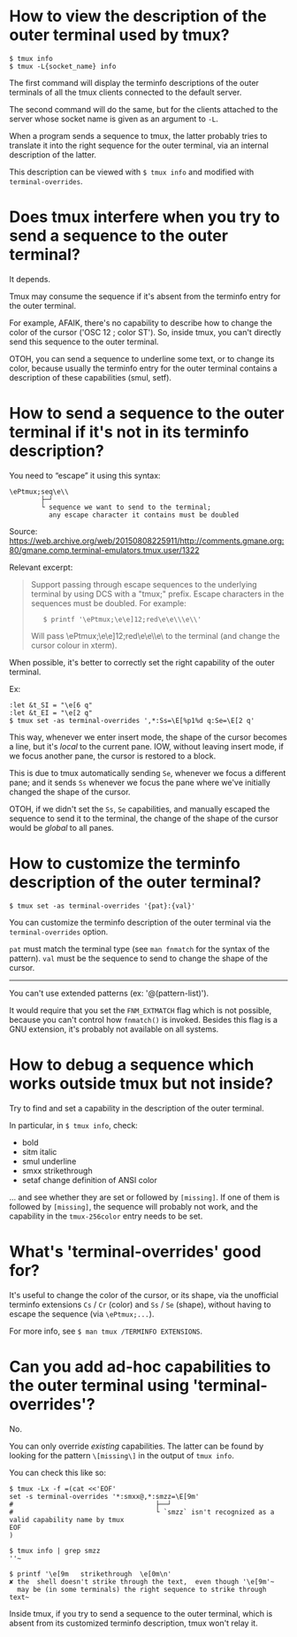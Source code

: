 # How to view the description of the outer terminal used by tmux?

    $ tmux info
    $ tmux -L{socket_name} info

The first command will display the  terminfo descriptions of the outer terminals
of all the tmux clients connected to the default server.

The second command will do the same,  but for the clients attached to the server
whose socket name is given as an argument to `-L`.

When a program sends a sequence to  tmux, the latter probably tries to translate
it into the  right sequence for the outer terminal,  via an internal description
of the latter.

This description can be viewed with `$ tmux info` and modified with
`terminal-overrides`.

# Does tmux interfere when you try to send a sequence to the outer terminal?

It depends.

Tmux may  consume the sequence  if it's absent from  the terminfo entry  for the
outer terminal.

For example, AFAIK, there's no capability to describe how to change the color of
the cursor ('OSC 12 ; color ST').
So, inside tmux, you can't directly send this sequence to the outer terminal.

OTOH, you can  send a sequence to  underline some text, or to  change its color,
because usually the terminfo entry for the outer terminal contains a description
of these capabilities (smul, setf).

# How to send a sequence to the outer terminal if it's not in its terminfo description?

You need to “escape” it using this syntax:

    \ePtmux;seq\e\\
            ├─┘
            └ sequence we want to send to the terminal;
              any escape character it contains must be doubled

Source:
<https://web.archive.org/web/20150808225911/http://comments.gmane.org:80/gmane.comp.terminal-emulators.tmux.user/1322>

Relevant excerpt:

>    Support passing through  escape sequences to the  underlying terminal by
>    using DCS with a "tmux;" prefix. Escape characters in the sequences must
>    be doubled. For example:
>
>        $ printf '\ePtmux;\e\e]12;red\e\e\\\e\\'
>
>    Will  pass \ePtmux;\e\e]12;red\e\e\\\e\\  to the  terminal
>    (and change the cursor colour in xterm).


When possible,  it's better to correctly  set the right capability  of the outer
terminal.

Ex:

    :let &t_SI = "\e[6 q"
    :let &t_EI = "\e[2 q"
    $ tmux set -as terminal-overrides ',*:Ss=\E[%p1%d q:Se=\E[2 q'

This way, whenever we enter insert mode, the shape of the cursor becomes a line,
but it's *local* to the current pane.
IOW,  without leaving  insert mode,  if  we focus  another pane,  the cursor  is
restored to a block.

This is  due to tmux automatically  sending `Se`, whenever we  focus a different
pane; and it sends `Ss` whenever we focus the pane where we've initially changed
the shape of the cursor.

OTOH, if  we didn't set  the `Ss`, `Se`  capabilities, and manually  escaped the
sequence to send it to the terminal, the change of the shape of the cursor would
be *global* to all panes.

# How to customize the terminfo description of the outer terminal?

    $ tmux set -as terminal-overrides '{pat}:{val}'

You  can customize  the  terminfo  description of  the  outer  terminal via  the
`terminal-overrides` option.

`pat` must  match the  terminal type (see  `man fnmatch` for  the syntax  of the
pattern). `val` must be the sequence to send to change the shape of the cursor.

---

You can't use extended patterns (ex: '@(pattern-list)').

It would  require that you  set the `FNM_EXTMATCH`  flag which is  not possible,
because you  can't control how `fnmatch()`  is invoked.  Besides this  flag is a
GNU extension, it's probably not available on all systems.

# How to debug a sequence which works outside tmux but not inside?

Try to find and set a capability in the description of the outer terminal.

In particular, in `$ tmux info`, check:

   - bold
   - sitm     italic
   - smul     underline
   - smxx     strikethrough
   - setaf    change definition of ANSI color

... and see whether they are set or followed by `[missing]`.
If one of them is followed by  `[missing]`, the sequence will probably not work,
and the capability in the `tmux-256color` entry needs to be set.

# What's 'terminal-overrides' good for?

It's useful to change the color of  the cursor, or its shape, via the unofficial
terminfo extensions `Cs` / `Cr` (color)  and `Ss` / `Se` (shape), without having
to escape the sequence (via `\ePtmux;...`).

For more info, see `$ man tmux /TERMINFO EXTENSIONS`.

# Can you add ad-hoc capabilities to the outer terminal using 'terminal-overrides'?

No.

You can only override *existing* capabilities.
The latter can be  found by looking for the pattern  `\[missing\]` in the output
of `tmux info`.

You can check this like so:

    $ tmux -Lx -f =(cat <<'EOF'
    set -s terminal-overrides '*:smxx@,*:smzz=\E[9m'
    #                                    ├──┘
    #                                    └ `smzz` isn't recognized as a valid capability name by tmux
    EOF
    )

    $ tmux info | grep smzz
    ''~

    $ printf '\e[9m   strikethrough  \e[0m\n'
    ✘ the  shell doesn't strike through the text,  even though '\e[9m'~
      may be (in some terminals) the right sequence to strike through text~


Inside tmux,  if you  try to  send a sequence  to the  outer terminal,  which is
absent from its customized terminfo description, tmux won't relay it.

